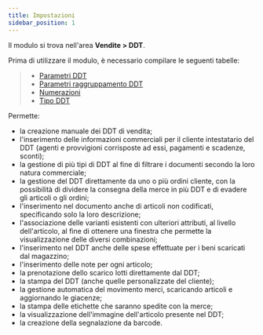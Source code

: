 ```yaml
---
title: Impostazioni
sidebar_position: 1
---
```


Il modulo si trova nell'area **Vendite > DDT**.

Prima di utilizzare il modulo, è necessario compilare le seguenti tabelle:     
> - [Parametri DDT](/docs/configurations/parameters/sales/dn-parameters)
> - [Parametri raggruppamento DDT](/docs/configurations/parameters/sales/dn-grouping)
> - [Numerazioni](/docs/configurations/tables/fluentis-numerations)    
> - [Tipo DDT](/docs/configurations/tables/sales/delivery-notes-type)     

Permette:
- la creazione manuale dei DDT di vendita;
- l'inserimento delle informazioni commerciali per il cliente intestatario del DDT (agenti e provvigioni corrisposte ad essi, pagamenti e scadenze, sconti);
- la gestione di più tipi di DDT al fine di filtrare i documenti secondo la loro natura commerciale;
- la gestione del DDT direttamente da uno o più ordini cliente, con la possibilità di dividere la consegna della merce in più DDT e di evadere gli articoli o gli ordini;
- l'inserimento nel documento anche di articoli non codificati, specificando solo la loro descrizione;
- l'associazione delle varianti esistenti con ulteriori attributi, al livello dell'articolo, al fine di ottenere una finestra che permette la visualizzazione delle diversi combinazioni;
- l'inserimento nel DDT anche delle spese effettuate per i beni scaricati dal magazzino;
- l'inserimento delle note per ogni articolo;
- la prenotazione dello scarico lotti direttamente dal DDT;
- la stampa del DDT (anche quelle personalizzate del cliente);
- la gestione automatica del movimento merci, scaricando articoli e aggiornando le giacenze;
- la stampa delle etichette che saranno spedite con la merce;
- la visualizzazione dell'immagine dell'articolo presente nel DDT;
- la creazione della segnalazione da barcode.